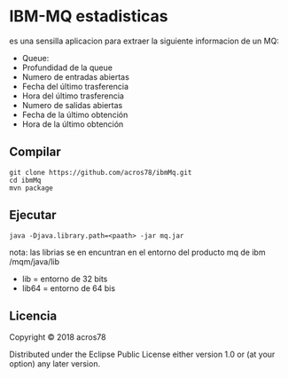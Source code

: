# IBM-MQ estadisticas
es una sensilla aplicacion para extraer la siguiente informacion de un MQ:
* Queue:
* Profundidad de la queue
* Numero de entradas abiertas
* Fecha del último trasferencia
* Hora del último trasferencia
* Numero de salidas abiertas
* Fecha de la último obtención
* Hora de la último obtención

## Compilar 
```
git clone https://github.com/acros78/ibmMq.git
cd ibmMq
mvn package
```

## Ejecutar
```
java -Djava.library.path=<paath> -jar mq.jar 
```
nota: las librias se en encuntran en el entorno del producto mq de ibm <path>/mqm/java/lib

* lib = entorno de 32 bits
* lib64 = entorno de 64 bis

## Licencia

Copyright © 2018 acros78

Distributed under the Eclipse Public License either version 1.0 or (at
your option) any later version.
